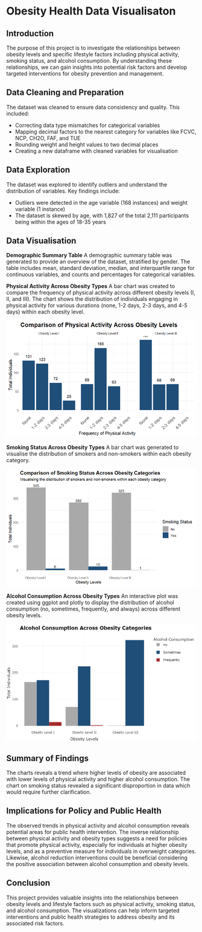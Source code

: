 # Obesity Health Data Visualisaton

## Introduction
The purpose of this project is to investigate the relationships between obesity levels and specific lifestyle factors including physical activity, smoking status, and alcohol consumption. By understanding these relationships, we can gain insights into potential risk factors and develop targeted interventions for obesity prevention and management.

## Data Cleaning and Preparation
The dataset was cleaned to ensure data consistency and quality. This included:

- Correcting data type mismatches for categorical variables
- Mapping decimal factors to the nearest category for variables like FCVC, NCP, CH2O, FAF, and TUE
- Rounding weight and height values to two decimal places
- Creating a new dataframe with cleaned variables for visualisation

## Data Exploration
The dataset was explored to identify outliers and understand the distribution of variables. Key findings include:

- Outliers were detected in the age variable (168 instances) and weight variable (1 instance)
- The dataset is skewed by age, with 1,827 of the total 2,111 participants being within the ages of 18-35 years

## Data Visualisation

**Demographic Summary Table**
A demographic summary table was generated to provide an overview of the dataset, stratified by gender. The table includes mean, standard deviation, median, and interquartile range for continuous variables, and counts and percentages for categorical variables.

**Physical Activity Across Obesity Types**
A bar chart was created to compare the frequency of physical activity across different obesity levels (I, II, and III). The chart shows the distribution of individuals engaging in physical activity for various durations (none, 1-2 days, 2-3 days, and 4-5 days) within each obesity level.

![image](https://github.com/PliciousG/obesity_health_data_visualisaton/blob/main/Images/vis_1.png)

**Smoking Status Across Obesity Types**
A bar chart was generated to visualise the distribution of smokers and non-smokers within each obesity category.

![image](https://github.com/PliciousG/obesity_health_data_visualisaton/blob/main/Images/vis_2.png)


**Alcohol Consumption Across Obesity Types**
An interactive plot was created using ggplot and plotly to display the distribution of alcohol consumption (no, sometimes, frequently, and always) across different obesity levels.

![image](https://github.com/PliciousG/obesity_health_data_visualisaton/blob/main/Images/vis_3.png)

## Summary of Findings

The charts reveals a trend where higher levels of obesity are associated with lower levels of physical activity and higher alcohol consumption. The chart on smoking status revealed a significant disproportion in data which would require further clarification.

## Implications for Policy and Public Health

The observed trends in physical activity and alcohol consumption reveals potential areas for public health intervention. The inverse relationship between physical activity and obesity types suggests a need for policies that promote physical activity, especially for individuals at higher obesity levels, and as a preventive measure for individuals in overweight categories. Likewise, alcohol reduction interventions could be beneficial considering the positive association between alcohol consumption and obesity levels.

## Conclusion
This project provides valuable insights into the relationships between obesity levels and lifestyle factors such as physical activity, smoking status, and alcohol consumption. The visualizations can help inform targeted interventions and public health strategies to address obesity and its associated risk factors.
